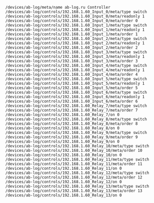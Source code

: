     /devices/ab-log/meta/name ab-log.ru Controller
    /devices/ab-log/controls/192.168.1.60_Input_0/meta/type switch
    /devices/ab-log/controls/192.168.1.60_Input_0/meta/readonly 1
    /devices/ab-log/controls/192.168.1.60_Input_0/meta/order 0
    /devices/ab-log/controls/192.168.1.60_Input_1/meta/type switch
    /devices/ab-log/controls/192.168.1.60_Input_1/meta/readonly 1
    /devices/ab-log/controls/192.168.1.60_Input_1/meta/order 1
    /devices/ab-log/controls/192.168.1.60_Input_2/meta/type switch
    /devices/ab-log/controls/192.168.1.60_Input_2/meta/readonly 1
    /devices/ab-log/controls/192.168.1.60_Input_2/meta/order 2
    /devices/ab-log/controls/192.168.1.60_Input_3/meta/type switch
    /devices/ab-log/controls/192.168.1.60_Input_3/meta/readonly 1
    /devices/ab-log/controls/192.168.1.60_Input_3/meta/order 3
    /devices/ab-log/controls/192.168.1.60_Input_4/meta/type switch
    /devices/ab-log/controls/192.168.1.60_Input_4/meta/readonly 1
    /devices/ab-log/controls/192.168.1.60_Input_4/meta/order 4
    /devices/ab-log/controls/192.168.1.60_Input_5/meta/type switch
    /devices/ab-log/controls/192.168.1.60_Input_5/meta/readonly 1
    /devices/ab-log/controls/192.168.1.60_Input_5/meta/order 5
    /devices/ab-log/controls/192.168.1.60_Input_6/meta/type switch
    /devices/ab-log/controls/192.168.1.60_Input_6/meta/readonly 1
    /devices/ab-log/controls/192.168.1.60_Input_6/meta/order 6
    /devices/ab-log/controls/192.168.1.60_Relay_7/meta/type switch
    /devices/ab-log/controls/192.168.1.60_Relay_7/meta/order 7
    /devices/ab-log/controls/192.168.1.60_Relay_7/on 0
    /devices/ab-log/controls/192.168.1.60_Relay_8/meta/type switch
    /devices/ab-log/controls/192.168.1.60_Relay_8/meta/order 8
    /devices/ab-log/controls/192.168.1.60_Relay_8/on 0
    /devices/ab-log/controls/192.168.1.60_Relay_9/meta/type switch
    /devices/ab-log/controls/192.168.1.60_Relay_9/meta/order 9
    /devices/ab-log/controls/192.168.1.60_Relay_9/on 0
    /devices/ab-log/controls/192.168.1.60_Relay_10/meta/type switch
    /devices/ab-log/controls/192.168.1.60_Relay_10/meta/order 10
    /devices/ab-log/controls/192.168.1.60_Relay_10/on 0
    /devices/ab-log/controls/192.168.1.60_Relay_11/meta/type switch
    /devices/ab-log/controls/192.168.1.60_Relay_11/meta/order 11
    /devices/ab-log/controls/192.168.1.60_Relay_11/on 0
    /devices/ab-log/controls/192.168.1.60_Relay_12/meta/type switch
    /devices/ab-log/controls/192.168.1.60_Relay_12/meta/order 12
    /devices/ab-log/controls/192.168.1.60_Relay_12/on 0
    /devices/ab-log/controls/192.168.1.60_Relay_13/meta/type switch
    /devices/ab-log/controls/192.168.1.60_Relay_13/meta/order 13
    /devices/ab-log/controls/192.168.1.60_Relay_13/on 0
